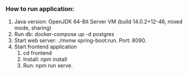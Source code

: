### How to run application:

1. Java version: OpenJDK 64-Bit Server VM (build 14.0.2+12-46, mixed mode, sharing)
2. Run db: docker-compose up -d postgres
3. Start web server: ./mvnw spring-boot:run. Port: 8090.
4. Start frontend application
    1. cd frontend
    2. Install: npm install
    3. Run: npm run serve.
